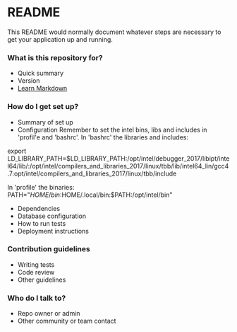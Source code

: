 # README #

This README would normally document whatever steps are necessary to get your application up and running.

### What is this repository for? ###

* Quick summary
* Version
* [Learn Markdown](https://bitbucket.org/tutorials/markdowndemo)

### How do I get set up? ###

* Summary of set up
* Configuration
Remember to set the intel bins, libs and includes in 'profil'e and 'bashrc'.
In 'bashrc' the libraries and includes:

export LD_LIBRARY_PATH=$LD_LIBRARY_PATH:/opt/intel/debugger_2017/libipt/intel64/lib/:/opt/intel/compilers_and_libraries_2017/linux/tbb/lib/intel64_lin/gcc4.7:opt/intel/compilers_and_libraries_2017/linux/tbb/include

In 'profile' the binaries:
PATH="$HOME/bin:$HOME/.local/bin:$PATH:/opt/intel/bin"


* Dependencies
* Database configuration
* How to run tests
* Deployment instructions

### Contribution guidelines ###

* Writing tests
* Code review
* Other guidelines

### Who do I talk to? ###

* Repo owner or admin
* Other community or team contact
